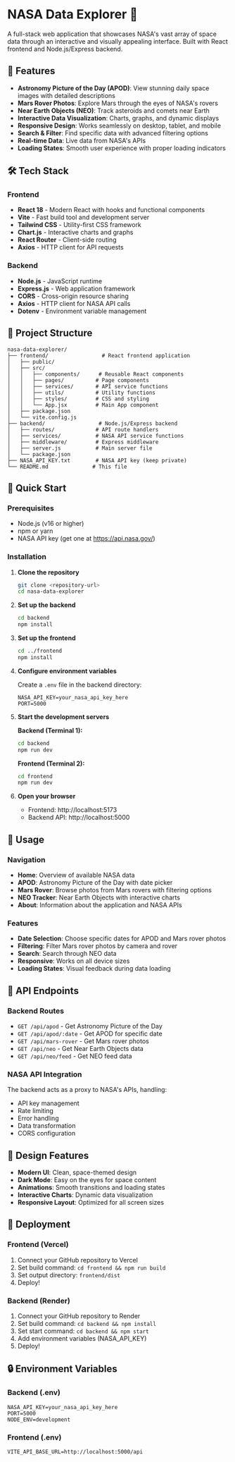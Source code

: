 # NASA Data Explorer 🚀

A full-stack web application that showcases NASA's vast array of space data through an interactive and visually appealing interface. Built with React frontend and Node.js/Express backend.

## 🌟 Features

- **Astronomy Picture of the Day (APOD)**: View stunning daily space images with detailed descriptions
- **Mars Rover Photos**: Explore Mars through the eyes of NASA's rovers
- **Near Earth Objects (NEO)**: Track asteroids and comets near Earth
- **Interactive Data Visualization**: Charts, graphs, and dynamic displays
- **Responsive Design**: Works seamlessly on desktop, tablet, and mobile
- **Search & Filter**: Find specific data with advanced filtering options
- **Real-time Data**: Live data from NASA's APIs
- **Loading States**: Smooth user experience with proper loading indicators

## 🛠️ Tech Stack

### Frontend
- **React 18** - Modern React with hooks and functional components
- **Vite** - Fast build tool and development server
- **Tailwind CSS** - Utility-first CSS framework
- **Chart.js** - Interactive charts and graphs
- **React Router** - Client-side routing
- **Axios** - HTTP client for API requests

### Backend
- **Node.js** - JavaScript runtime
- **Express.js** - Web application framework
- **CORS** - Cross-origin resource sharing
- **Axios** - HTTP client for NASA API calls
- **Dotenv** - Environment variable management

## 📁 Project Structure

```
nasa-data-explorer/
├── frontend/                 # React frontend application
│   ├── public/
│   ├── src/
│   │   ├── components/      # Reusable React components
│   │   ├── pages/          # Page components
│   │   ├── services/       # API service functions
│   │   ├── utils/          # Utility functions
│   │   ├── styles/         # CSS and styling
│   │   └── App.jsx         # Main App component
│   ├── package.json
│   └── vite.config.js
├── backend/                 # Node.js/Express backend
│   ├── routes/             # API route handlers
│   ├── services/           # NASA API service functions
│   ├── middleware/         # Express middleware
│   ├── server.js           # Main server file
│   └── package.json
├── NASA_API_KEY.txt        # NASA API key (keep private)
└── README.md              # This file
```

## 🚀 Quick Start

### Prerequisites
- Node.js (v16 or higher)
- npm or yarn
- NASA API key (get one at https://api.nasa.gov/)

### Installation

1. **Clone the repository**
   ```bash
   git clone <repository-url>
   cd nasa-data-explorer
   ```

2. **Set up the backend**
   ```bash
   cd backend
   npm install
   ```

3. **Set up the frontend**
   ```bash
   cd ../frontend
   npm install
   ```

4. **Configure environment variables**
   
   Create a `.env` file in the backend directory:
   ```env
   NASA_API_KEY=your_nasa_api_key_here
   PORT=5000
   ```

5. **Start the development servers**

   **Backend (Terminal 1):**
   ```bash
   cd backend
   npm run dev
   ```

   **Frontend (Terminal 2):**
   ```bash
   cd frontend
   npm run dev
   ```

6. **Open your browser**
   - Frontend: http://localhost:5173
   - Backend API: http://localhost:5000

## 📖 Usage

### Navigation
- **Home**: Overview of available NASA data
- **APOD**: Astronomy Picture of the Day with date picker
- **Mars Rover**: Browse photos from Mars rovers with filtering options
- **NEO Tracker**: Near Earth Objects with interactive charts
- **About**: Information about the application and NASA APIs

### Features
- **Date Selection**: Choose specific dates for APOD and Mars rover photos
- **Filtering**: Filter Mars rover photos by camera and rover
- **Search**: Search through NEO data
- **Responsive**: Works on all device sizes
- **Loading States**: Visual feedback during data loading

## 🔧 API Endpoints

### Backend Routes
- `GET /api/apod` - Get Astronomy Picture of the Day
- `GET /api/apod/:date` - Get APOD for specific date
- `GET /api/mars-rover` - Get Mars rover photos
- `GET /api/neo` - Get Near Earth Objects data
- `GET /api/neo/feed` - Get NEO feed data

### NASA API Integration
The backend acts as a proxy to NASA's APIs, handling:
- API key management
- Rate limiting
- Error handling
- Data transformation
- CORS configuration

## 🎨 Design Features

- **Modern UI**: Clean, space-themed design
- **Dark Mode**: Easy on the eyes for space content
- **Animations**: Smooth transitions and loading states
- **Interactive Charts**: Dynamic data visualization
- **Responsive Layout**: Optimized for all screen sizes

## 🚀 Deployment

### Frontend (Vercel)
1. Connect your GitHub repository to Vercel
2. Set build command: `cd frontend && npm run build`
3. Set output directory: `frontend/dist`
4. Deploy!

### Backend (Render)
1. Connect your GitHub repository to Render
2. Set build command: `cd backend && npm install`
3. Set start command: `cd backend && npm start`
4. Add environment variables (NASA_API_KEY)
5. Deploy!

## 🔒 Environment Variables

### Backend (.env)
```env
NASA_API_KEY=your_nasa_api_key_here
PORT=5000
NODE_ENV=development
```

### Frontend (.env)
```env
VITE_API_BASE_URL=http://localhost:5000/api
```